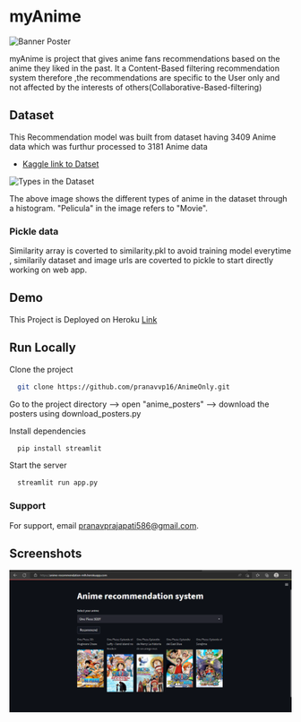 
# myAnime
![Banner Poster](https://i1.wp.com/wayofthesigmamale.com/wp-content/uploads/2021/08/mugen_s_shadow_by_gdroland_d47u4l9-fullview.jpg?resize=768%2C160&ssl=1)

myAnime is project that gives anime fans recommendations based 
on the anime they liked in the past. It a Content-Based filtering recommendation system
therefore ,the recommendations are specific to the User only and not 
affected by the interests of others(Collaborative-Based-filtering)



## Dataset

This Recommendation model was built from dataset having 3409 Anime data which was furthur processed to 3181 Anime data
 - [Kaggle link to Datset](https://www.kaggle.com/code/beautifulmelodies/anime-dataset-analysis-from-1990-to-2022)
 
 ![Types in the Dataset](https://www.kaggleusercontent.com/kf/99156706/eyJhbGciOiJkaXIiLCJlbmMiOiJBMTI4Q0JDLUhTMjU2In0..cIlzhMA4LKINWnkfDdtvkg.kO4Cqat3c5oSE17Pe9Om1X3YV1oWY2Ty6QKpHPcf5mZgb2RpnpBI-je_TRlnnbAtMpRYz10tJcqsoipRIjT4JdJdjo-SMcQ41bmI6yEBb5yHaH4l7w2N1EIiM7ve4XYN5jbS29a_73oNuPZkbZjAeeXPPs5yegprxV1yxNEM61BDLV3N10mundDt4dMiUem-NngvUJloFdAC7LRlNT6nNRIL6sOnOAIgN0UFrJzo0gEYGJW0cQcgSr-i2i_vPm1VGkH4asYOLFpMSBvdDQqy3c01BKg7O0IUsvrgUoHoWDBNZ6s5bFnBoE1zsOUx7V5VzRKpCDBZSL4H-uyhNz7Kcr9pBVC299Fj6Ah53K4GcEVqCLYJvEh7aXxFTHA4Xl7fPKcRrbukfcT7ldQt17lwnN5kiINiAGmiynnT3TQEuE5LoIvxT5WAymzaULnVXKqTCSiyA7aAPTGtcjIbBwq6lvXy1-YTm_TzFJhNLg4gBuOG9qgCGfKRWCgYdK1gWyNID08J-RRjTNFrZBgK4sG5iMRx_stiznW0wHV4VCnAIia6TenfxqS4SUkobUQxoPSln3U5YkC6otstzonR5DxL_RItiKZZ_3KDiBdtd80_ZdirksQ_qJd6JMUvAcWllhRLSclmNC1rJFpAEAmrKAX8PBT9j4nsTQufZ79jdca8uxONvgaSWnH1N0ofjFwGRa7ISRdJ9QJwy14KF1AKBMhYVg.Vo8U5gNPbvwGlHbWkNYcyQ/__results___files/__results___22_0.png)

The above image shows the different types of anime in the dataset through a histogram. "Pelicula" in the image refers to "Movie". 
### Pickle data
Similarity array is coverted to similarity.pkl to avoid training model everytime , similarily dataset and image urls are coverted to pickle to start directly working on web app.


## Demo

This Project is Deployed on Heroku [Link]( https://anime-recommendation-mlh.herokuapp.com)

## Run Locally

Clone the project

```bash
  git clone https://github.com/pranavvp16/AnimeOnly.git
```

Go to the project directory --> open "anime_posters" --> download the posters using download_posters.py


Install dependencies

```bash
  pip install streamlit
```

Start the server

```bash
  streamlit run app.py
```


### Support

For support, email pranavprajapati586@gmail.com.


## Screenshots

![App Screenshot](images/app_image.png)

